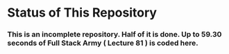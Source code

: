 # Status of This Repository

### This is an incomplete repository. Half of it is done. Up to 59.30 seconds of Full Stack Army ( Lecture 81 ) is coded here.
